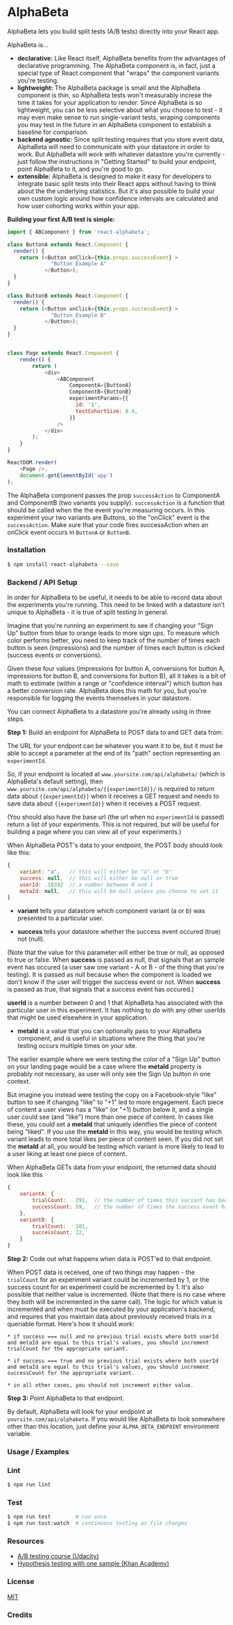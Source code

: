 # AlphaBeta

AlphaBeta lets you build split tests (A/B tests) directly into 
your React app.

AlphaBeta is...
* **declarative:** Like React itself, AlphaBeta benefits from the advantages of declarative programming. The AlphaBeta component is, in fact, just a special type of React component that "wraps" the component variants you're testing.
* **lightweight:** The AlphaBeta package is small and the AlphaBeta component is thin, so AlphaBeta tests won't measurably increse the time it takes for your application to render. Since AlphaBeta is so lightweight, you can be less selective about what you choose to test - it may even make sense to run single-variant tests, wraping components you may test in the future in an AlphaBeta component to establish a baseline for comparison.
* **backend agnostic:** Since split testing requires that you store event data, AlphaBeta will need to communicate with your datastore in order to work. But AlphaBeta will work with whatever datastore you're currently - just follow the instructions in "Getting Started" to build your endpoint, point AlphaBeta to it, and you're good to go.
* **extensible:** AlphaBeta is designed to make it easy for developers to integrate basic split tests into their React apps without having to think about the the underlying statistics. But it's also possible to build your own custom logic around how confidence intervals are calculated and how user cohorting works within your app.

**Building your first A/B test is simple:**

```js
import { ABComponent } from 'react-alphabeta';

class ButtonA extends React.Component {
  render() {
    return (<Button onClick={this.props.successEvent} >
              "Button Example A"
            </Button>);
  }
}

class ButtonB extends React.Component {
  render() {
    return (<Button onClick={this.props.successEvent} >
              "Button Example B"
            </Button>);
  }
}


class Page extends React.Component {
    render() {
        return (
            <div>
                <ABComponent
                    ComponentA={ButtonA}
                    ComponentB={ButtonB}
                    experimentParams={{
                      id: '1',
                      testCohortSize: 0.4,
                    }}
                />
            </div>
        );
    }
}

ReactDOM.render(
    <Page />,
    document.getElementById('app')
);
```

The AlphaBeta component passes the prop `successAction` to ComponentA and ComponentB (two variants you supply). `successAction` is a function that should be called when the the event you're measuring occurs. In this experiment your two variants are Buttons, so the "onClick" event is the `successAction`. Make sure that your code fires successAction when an onClick event occurs in `ButtonA` or `ButtonB`.

### Installation
```bash
$ npm install react-alphabeta --save
```

### Backend / API Setup
In order for AlphaBeta to be useful, it needs to be able to record data about the experiments you're running. This need to be linked with a datastore isn't unique to AlphaBeta - it is true of split testing in general.

Imagine that you're running an experiment to see if changing your "Sign Up" button from blue to orange leads to more sign ups. To measure which color performs better, you need to keep track of the number of times each button is seen (impressions) and the number of times each button is clicked (success events or conversions).

Given these four values (impressions for button A, conversions for button A, impressions for button B, and conversions for button B), all it takes is a bit of math to estimate (within a range or "confidence interval") which button has a better conversion rate. AlphaBeta does this math for you, but you're responsible for logging the events themselves in your datastore.

You can connect AlphaBeta to a datastore you're already using in three steps.

  **Step 1:** Build an endpoint for AlphaBeta to POST data to and GET data from.

  The URL for your endpont can be whatever you want it to be, but it must be able to accept a parameter at the end of its "path" section representing an `experimentId`.

  So, if your endpoint is located at `www.yoursite.com/api/alphabeta/` (which is AlphaBeta's default setting), then `www.yoursite.com/api/alphabeta/{{experimentId}}/` is required to return data about `{{experimentId}}` when it receives a GET request and needs to save data about `{{experimentId}}` when it receives a POST request.

  (You should also have the base url (the url when no `experimentId` is passed) return a list of your experiments. This is not required, but will be useful for building a page where you can view all of your experiments.)

  When AlphaBeta POST's data to your endpoint, the POST body should look like this:
  
  ```js
  {
      variant: "a",   // this will either be "a" or "b"
      success: null,  // this will either be null or true
      userId: .10392  // a number between 0 and 1
      metaId: null,   // this will be null unless you choose to set it
  }
  ```

  * **variant** tells your datastore which component variant (a or b) was presented to a particular user.

  * **success** tells your datastore whether the success event occured (true) not (null).

  (Note that the value for this parameter will either be true or null, as opposed to true or false. When **success** is passed as null, that signals that an sample event has occured (a user saw one variant - A or B - of the thing that you're testing). It is passed as null because when the component is loaded we don't know if the user will trigger the success event or not. When **success** is passed as true, that signals that a success event has occured.)
  
  **userId** is a number between 0 and 1 that AlphaBeta has associated with the particular user in this experiment. It has nothing to do with any other userIds that might be used elsewhere in your application.

  * **metaId** is a value that you can optionally pass to your AlphaBeta component, and is useful in situations where the thing that you're testing occurs multiple times on your site.

  The earlier example where we were testing the color of a "Sign Up" button on your landing page would be a case where the **metaId** property is probably not necessary, as user will only see the Sign Up button in one context.

  But imagine you instead were testing the copy on a Facebook-style "like" button to see if changing "like" to "+1" led to more engagement. Each piece of content a user views has a "like" (or "+1) button below it, and a single user could see (and "like") more than one piece of content. In cases like these, you could set a **metaId** that uniquely identfies the piece of content being "liked". If you use the **metaId** in this way, you would be testing which variant leads to more total likes per piece of content seen. If you did not set the **metaId** at all, you would be testing which variant is more likely to lead to a user liking at least one piece of content.

  When AlphaBeta GETs data from your endpoint, the returned data should look like this
  ```js
  {
      variantA: {
          trialCount:   291,  // the number of times this variant has been seen
          successCount: 59,   // the number of times the success event has occured
      },
      variantB: {
          trialCount:   101,
          successCount: 22,
      }
  }
  ```

  **Step 2:** Code out what happens when data is POST'ed to that endpoint.

  When POST data is received, one of two things may happen - the `trialCount` for an experiment variant could be incremented by 1, or the success count for an experiment could be incremented by 1. It's also possible that neither value is incremented. (Note that there is no case where they both will be incremented in the same call). The logic for which value is incremented and when must be executed by your application's backend, and requires that you maintain data about previously received trials in a queriable format. Here's how it should work:

    * if success === null and no previous trial exists where both userId and metaId are equal to this trial's values, you should increment trialCount for the appropriate variant.

    * if success === true and no previous trial exists where both userId and metaId are equal to this trial's values, you should increment successCount for the appropriate variant.

    * in all other cases, you should not increment either value.

  **Step 3:** Point AlphaBeta to that endpoint.

  By default, AlphaBeta will look for your endpoint at `yoursite.com/api/alphabeta`. If you would like AlphaBeta to look somewhere other than this location, just define your `ALPHA_BETA_ENDPOINT` environment variable.


### Usage / Examples

### Lint
```bash
$ npm run lint
```

### Test
```bash
$ npm run test        # run once
$ npm run test:watch  # continuous testing as file changes
```

### Resources
* [A/B testing course (Udacity)](https://www.udacity.com/course/viewer#!/c-ud257)
* [Hypothesis testing with one sample (Khan Academy)](https://www.khanacademy.org/math/probability/statistics-inferential/hypothesis-testing/v/hypothesis-testing-and-p-values)

### License
[MIT](LICENSE.md)

### Credits
